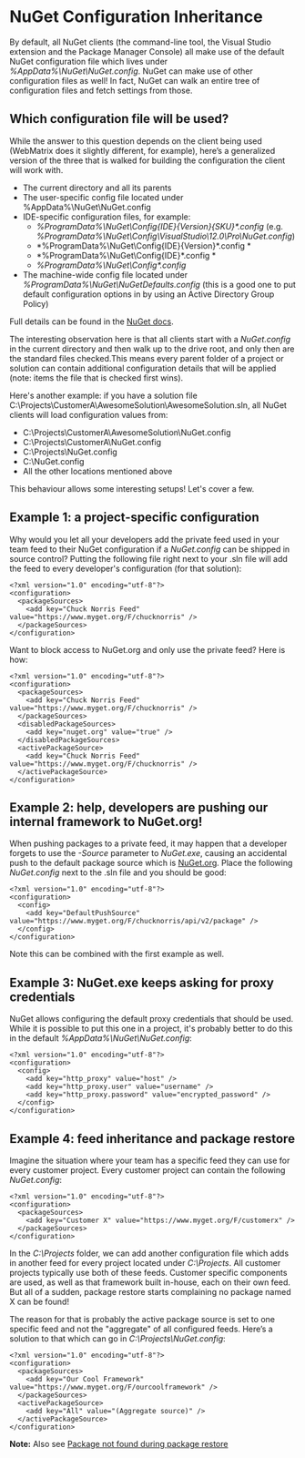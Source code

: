 # NuGet Configuration Inheritance

By default, all NuGet clients (the command-line tool, the Visual Studio extension and the Package Manager Console) all make use of the default NuGet configuration file which lives under *%AppData%\NuGet\NuGet.config*. NuGet can make use of other configuration files as well! In fact, NuGet can walk an entire tree of configuration files and fetch settings from those. 

## Which configuration file will be used?

While the answer to this question depends on the client being used (WebMatrix does it slightly different, for example), here’s a generalized version of the three that is walked for building the configuration the client will work with.

* The current directory and all its parents
* The user-specific config file located under %AppData%\NuGet\NuGet.config 
* IDE-specific configuration files, for example:
	* *%ProgramData%\NuGet\Config\{IDE}\{Version}\{SKU}\*.config* (e.g. *%ProgramData%\NuGet\Config\VisualStudio\12.0\Pro\NuGet.config*)
	* *%ProgramData%\NuGet\Config\{IDE}\{Version}\*.config *
	* *%ProgramData%\NuGet\Config\{IDE}\*.config *
	* *%ProgramData%\NuGet\Config\*.config*
* The machine-wide config file located under *%ProgramData%\NuGet\NuGetDefaults.config* (this is a good one to put default configuration options in by using an Active Directory Group Policy)

Full details can be found in the [NuGet docs](https://docs.nuget.org/docs/reference/nuget-config-file).

The interesting observation here is that all clients start with a *NuGet.config* in the current directory and then walk up to the drive root, and only then are the standard files checked.This means every parent folder of a project or solution can contain additional configuration details that will be applied (note: items the file that is checked first wins).

Here's another example: if you have a solution file C:\Projects\CustomerA\AwesomeSolution\AwesomeSolution.sln, all NuGet clients will load configuration values from: 

* C:\Projects\CustomerA\AwesomeSolution\NuGet.config
* C:\Projects\CustomerA\NuGet.config
* C:\Projects\NuGet.config
* C:\NuGet.config
* All the other locations mentioned above

This behaviour allows some interesting setups! Let's cover a few.

## Example 1: a project-specific configuration

Why would you let all your developers add the private feed used in your team feed to their NuGet configuration if a *NuGet.config* can be shipped in source control? Putting the following file right next to your .sln file will add the feed to every developer's configuration (for that solution):

	<?xml version="1.0" encoding="utf-8"?>
	<configuration>
	  <packageSources>
	    <add key="Chuck Norris Feed" value="https://www.myget.org/F/chucknorris" />
	  </packageSources>
	</configuration>

Want to block access to NuGet.org and only use the private feed? Here is how:

	<?xml version="1.0" encoding="utf-8"?>
	<configuration>
	  <packageSources>
	    <add key="Chuck Norris Feed" value="https://www.myget.org/F/chucknorris" />
	  </packageSources>
	  <disabledPackageSources>
	    <add key="nuget.org" value="true" />
	  </disabledPackageSources>
	  <activePackageSource>
	    <add key="Chuck Norris Feed" value="https://www.myget.org/F/chucknorris" />
	  </activePackageSource>
	</configuration>

## Example 2: help, developers are pushing our internal framework to NuGet.org!

When pushing packages to a private feed, it may happen that a developer forgets to use the *-Source* parameter to *NuGet.exe*, causing an accidental push to the default package source which is [NuGet.org](https://www.nuget.org). Place the following *NuGet.config* next to the .sln file and you should be good:

	<?xml version="1.0" encoding="utf-8"?>
	<configuration>
	  <config>
	    <add key="DefaultPushSource" value="https://www.myget.org/F/chucknorris/api/v2/package" />
	  </config>
	</configuration>

Note this can be combined with the first example as well.

## Example 3: NuGet.exe keeps asking for proxy credentials

NuGet allows configuring the default proxy credentials that should be used. While it is possible to put this one in a project, it's probably better to do this in the default *%AppData%\NuGet\NuGet.config*:

	<?xml version="1.0" encoding="utf-8"?>
	<configuration>
	  <config>
	    <add key="http_proxy" value="host" />
	    <add key="http_proxy.user" value="username" />
	    <add key="http_proxy.password" value="encrypted_password" />
	  </config>
	</configuration>

## Example 4: feed inheritance and package restore

Imagine the situation where your team has a specific feed they can use for every customer project. Every customer project can contain the following *NuGet.config*:

	<?xml version="1.0" encoding="utf-8"?>
	<configuration>
	  <packageSources>
	    <add key="Customer X" value="https://www.myget.org/F/customerx" />
	  </packageSources>
	</configuration>

In the *C:\Projects* folder, we can add another configuration file which adds in another feed for every project located under *C:\Projects*. All customer projects typically use both of these feeds. Customer specific components are used, as well as that framework built in-house, each on their own feed. But all of a sudden, package restore starts complaining no package named X can be found!

The reason for that is probably the active package source is set to one specific feed and not the "aggregate" of all configured feeds. Here’s a solution to that which can go in *C:\Projects\NuGet.config*:

	<?xml version="1.0" encoding="utf-8"?>
	<configuration>
	  <packageSources>
	    <add key="Our Cool Framework" value="https://www.myget.org/F/ourcoolframework" />
	  </packageSources>
	  <activePackageSource>
	    <add key="All" value="(Aggregate source)" />
	  </activePackageSource>
	</configuration>

<p class="alert alert-info">
    <strong>Note:</strong> Also see <a href="/docs/how-to/package-not-found-during-package-restore">Package not found during package restore</a>
</p>
